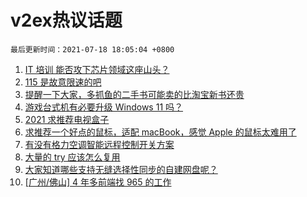 # v2ex热议话题

`最后更新时间：2021-07-18 18:05:04 +0800`

1. [IT 培训 能否攻下芯片领域这座山头？](https://www.v2ex.com/t/790142)
1. [115 是故意限速的吧](https://www.v2ex.com/t/790160)
1. [提醒一下大家，多抓鱼的二手书可能卖的比淘宝新书还贵](https://www.v2ex.com/t/790135)
1. [游戏台式机有必要升级 Windows 11 吗？](https://www.v2ex.com/t/790184)
1. [2021 求推荐电视盒子](https://www.v2ex.com/t/790113)
1. [求推荐一个好点的鼠标，适配 macBook，感觉 Apple 的鼠标太难用了](https://www.v2ex.com/t/790186)
1. [有没有格力空调智能远程控制开关方案](https://www.v2ex.com/t/790154)
1. [大量的 try 应该怎么复用](https://www.v2ex.com/t/790153)
1. [大家知道哪些支持无缝选择性同步的自建网盘呢？](https://www.v2ex.com/t/790112)
1. [[广州/佛山] 4 年多前端找 965 的工作](https://www.v2ex.com/t/790175)

